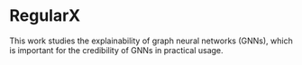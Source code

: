 # RegularX
This work studies the explainability of graph neural networks (GNNs), which is important for the credibility of GNNs in practical usage.
